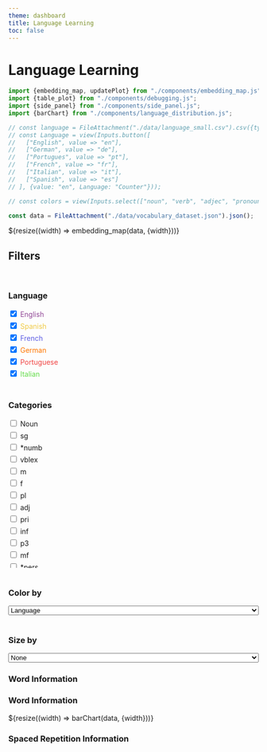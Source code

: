 ```yaml
---
theme: dashboard
title: Language Learning
toc: false
---
```


# Language Learning

<!-- Plot of Word Embedding -->

```js
import {embedding_map, updatePlot} from "./components/embedding_map.js";
import {table_plot} from "./components/debugging.js";
import {side_panel} from "./components/side_panel.js";
import {barChart} from "./components/language_distribution.js";

// const language = FileAttachment("./data/language_small.csv").csv({typed: true});
// const Language = view(Inputs.button([
//   ["English", value => "en"],
//   ["German", value => "de"],
//   ["Portugues", value => "pt"],
//   ["French", value => "fr"],
//   ["Italian", value => "it"],  
//   ["Spanish", value => "es"]
// ], {value: "en", Language: "Counter"}));

// const colors = view(Inputs.select(["noun", "verb", "adjec", "pronoun", "article", "black", "blanchedalmond", "blue", "blueviolet"], {multiple: 4, label: "Filter tags"}));
```

<!-- Load and transform the data -->

```js
const data = FileAttachment("./data/vocabulary_dataset.json").json();
```


<div class="grid grid-cols-3">
  <div class="card grid-colspan-2" id="plotly-chart">
    ${resize((width) => embedding_map(data, {width}))}
  </div>
  <div class="card">
    <h2>Filters</h2><br>
    <div id="filters">
      <h3>Language</h3>
      <div>
        <div style="margin-bottom:5px; color:#914896;"><label><input type="checkbox" class="language-filter"  value="en" checked> English</label></div>
        <div style="margin-bottom:5px; color:#f0ca44;"><label><input type="checkbox" class="language-filter"  value="es" checked> Spanish</label></div>
        <div style="margin-bottom:5px; color:#5e5ee3;"><label><input type="checkbox" class="language-filter"  value="fr" checked> French</label></div>
        <div style="margin-bottom:5px; color:#ff7600;"><label><input type="checkbox" class="language-filter"  value="de" checked> German</label></div>
        <div style="margin-bottom:5px; color:#f04544;"><label><input type="checkbox" class="language-filter"  value="pt" checked> Portuguese</label></div>
        <div style="margin-bottom:5px; color:#63dc4a;"><label><input type="checkbox" class="language-filter"  value="it" checked> Italian</label></div>
      </div>
      <br>
      <h3>Categories</h3>
      <div style="height:300px; overflow-y:scroll;">
        <div style="margin-bottom:5px"><label><input type="checkbox" class="category-filter" value="n"> Noun</label></div>
        <div style="margin-bottom:5px"><label><input type="checkbox" class="category-filter" value="sg"> sg</label></div>
        <div style="margin-bottom:5px"><label><input type="checkbox" class="category-filter" value="*numb"> *numb</label></div>
        <div style="margin-bottom:5px"><label><input type="checkbox" class="category-filter" value="vblex"> vblex</label></div>
        <div style="margin-bottom:5px"><label><input type="checkbox" class="category-filter" value="m"> m</label></div>
        <div style="margin-bottom:5px"><label><input type="checkbox" class="category-filter" value="f"> f</label></div>
        <div style="margin-bottom:5px"><label><input type="checkbox" class="category-filter" value="pl"> pl</label></div>
        <div style="margin-bottom:5px"><label><input type="checkbox" class="category-filter" value="adj"> adj</label></div>
        <div style="margin-bottom:5px"><label><input type="checkbox" class="category-filter" value="pri"> pri</label></div>
        <div style="margin-bottom:5px"><label><input type="checkbox" class="category-filter" value="inf"> inf</label></div>
        <div style="margin-bottom:5px"><label><input type="checkbox" class="category-filter" value="p3"> p3</label></div>
        <div style="margin-bottom:5px"><label><input type="checkbox" class="category-filter" value="mf"> mf</label></div>
        <div style="margin-bottom:5px"><label><input type="checkbox" class="category-filter" value="*pers"> *pers</label></div>
        <div style="margin-bottom:5px"><label><input type="checkbox" class="category-filter" value="*gndr"> *gndr</label></div>
        <div style="margin-bottom:5px"><label><input type="checkbox" class="category-filter" value="nom"> nom</label></div>
        <div style="margin-bottom:5px"><label><input type="checkbox" class="category-filter" value="pp"> pp</label></div>
        <div style="margin-bottom:5px"><label><input type="checkbox" class="category-filter" value="adv"> adv</label></div>
        <div style="margin-bottom:5px"><label><input type="checkbox" class="category-filter" value="nt"> nt</label></div>
        <div style="margin-bottom:5px"><label><input type="checkbox" class="category-filter" value="p1"> p1</label></div>
        <div style="margin-bottom:5px"><label><input type="checkbox" class="category-filter" value="acc"> acc</label></div>
        <div style="margin-bottom:5px"><label><input type="checkbox" class="category-filter" value="*case"> *case</label></div>
        <div style="margin-bottom:5px"><label><input type="checkbox" class="category-filter" value="prn"> prn</label></div>
        <div style="margin-bottom:5px"><label><input type="checkbox" class="category-filter" value="det"> det</label></div>
        <div style="margin-bottom:5px"><label><input type="checkbox" class="category-filter" value="pst"> pst</label></div>
        <div style="margin-bottom:5px"><label><input type="checkbox" class="category-filter" value="sp"> sp</label></div>
        <div style="margin-bottom:5px"><label><input type="checkbox" class="category-filter" value="pii"> pii</label></div>
        <div style="margin-bottom:5px"><label><input type="checkbox" class="category-filter" value="@present_perfect"> @present_perfect</label></div>
        <div style="margin-bottom:5px"><label><input type="checkbox" class="category-filter" value="p2"> p2</label></div>
        <div style="margin-bottom:5px"><label><input type="checkbox" class="category-filter" value="dat"> dat</label></div>
        <div style="margin-bottom:5px"><label><input type="checkbox" class="category-filter" value="pr"> pr</label></div>
        <div style="margin-bottom:5px"><label><input type="checkbox" class="category-filter" value="@future"> @future</label></div>
        <div style="margin-bottom:5px"><label><input type="checkbox" class="category-filter" value="@future_phrasal"> @future_phrasal</label></div>
        <div style="margin-bottom:5px"><label><input type="checkbox" class="category-filter" value="@compound_past"> @compound_past</label></div>
        <div style="margin-bottom:5px"><label><input type="checkbox" class="category-filter" value="ifi"> ifi</label></div>
        <div style="margin-bottom:5px"><label><input type="checkbox" class="category-filter" value="tn"> tn</label></div>
        <div style="margin-bottom:5px"><label><input type="checkbox" class="category-filter" value="pos"> pos</label></div>
        <div style="margin-bottom:5px"><label><input type="checkbox" class="category-filter" value="vbmod"> vbmod</label></div>
        <div style="margin-bottom:5px"><label><input type="checkbox" class="category-filter" value="ind"> ind</label></div>
        <div style="margin-bottom:5px"><label><input type="checkbox" class="category-filter" value="vbser"> vbser</label></div>
        <div style="margin-bottom:5px"><label><input type="checkbox" class="category-filter" value="num"> num</label></div>
        <div style="margin-bottom:5px"><label><input type="checkbox" class="category-filter" value="@past_perfect"> @past_perfect</label></div>
        <div style="margin-bottom:5px"><label><input type="checkbox" class="category-filter" value="pres"> pres</label></div>
        <div style="margin-bottom:5px"><label><input type="checkbox" class="category-filter" value="fti"> fti</label></div>
        <div style="margin-bottom:5px"><label><input type="checkbox" class="category-filter" value="@cond"> @cond</label></div>
        <div style="margin-bottom:5px"><label><input type="checkbox" class="category-filter" value="ger"> ger</label></div>
        <div style="margin-bottom:5px"><label><input type="checkbox" class="category-filter" value="pred"> pred</label></div>
        <div style="margin-bottom:5px"><label><input type="checkbox" class="category-filter" value="vbhaver"> vbhaver</label></div>
        <div style="margin-bottom:5px"><label><input type="checkbox" class="category-filter" value="imp"> imp</label></div>
        <div style="margin-bottom:5px"><label><input type="checkbox" class="category-filter" value="mix"> mix</label></div>
        <div style="margin-bottom:5px"><label><input type="checkbox" class="category-filter" value="cni"> cni</label></div>
        <div style="margin-bottom:5px"><label><input type="checkbox" class="category-filter" value="np"> np</label></div>
        <div style="margin-bottom:5px"><label><input type="checkbox" class="category-filter" value="prs"> prs</label></div>
        <div style="margin-bottom:5px"><label><input type="checkbox" class="category-filter" value="def"> def</label></div>
        <div style="margin-bottom:5px"><label><input type="checkbox" class="category-filter" value="@cond_perfect"> @cond_perfect</label></div>
        <div style="margin-bottom:5px"><label><input type="checkbox" class="category-filter" value="past"> past</label></div>
        <div style="margin-bottom:5px"><label><input type="checkbox" class="category-filter" value="@future_perfect"> @future_perfect</label></div>
        <div style="margin-bottom:5px"><label><input type="checkbox" class="category-filter" value="itg"> itg</label></div>
        <div style="margin-bottom:5px"><label><input type="checkbox" class="category-filter" value="pis"> pis</label></div>
        <div style="margin-bottom:5px"><label><input type="checkbox" class="category-filter" value="@modal"> @modal</label></div>
        <div style="margin-bottom:5px"><label><input type="checkbox" class="category-filter" value="st"> st</label></div>
        <div style="margin-bottom:5px"><label><input type="checkbox" class="category-filter" value="sw"> sw</label></div>
        <div style="margin-bottom:5px"><label><input type="checkbox" class="category-filter" value="sint"> sint</label></div>
        <div style="margin-bottom:5px"><label><input type="checkbox" class="category-filter" value="dem"> dem</label></div>
        <div style="margin-bottom:5px"><label><input type="checkbox" class="category-filter" value="pro"> pro</label></div>
        <div style="margin-bottom:5px"><label><input type="checkbox" class="category-filter" value="@ref"> @ref</label></div>
        <div style="margin-bottom:5px"><label><input type="checkbox" class="category-filter" value="@pluperfect"> @pluperfect</label></div>
        <div style="margin-bottom:5px"><label><input type="checkbox" class="category-filter" value="vaux"> vaux</label></div>
        <div style="margin-bottom:5px"><label><input type="checkbox" class="category-filter" value="attr"> attr</label></div>
        <div style="margin-bottom:5px"><label><input type="checkbox" class="category-filter" value="cnjadv"> cnjadv</label></div>
        <div style="margin-bottom:5px"><label><input type="checkbox" class="category-filter" value="preadv"> preadv</label></div>
        <div style="margin-bottom:5px"><label><input type="checkbox" class="category-filter" value="gen"> gen</label></div>
        <div style="margin-bottom:5px"><label><input type="checkbox" class="category-filter" value="cnjcoo"> cnjcoo</label></div>
        <div style="margin-bottom:5px"><label><input type="checkbox" class="category-filter" value="rel"> rel</label></div>
        <div style="margin-bottom:5px"><label><input type="checkbox" class="category-filter" value="loc"> loc</label></div>
        <div style="margin-bottom:5px"><label><input type="checkbox" class="category-filter" value="ord"> ord</label></div>
        <div style="margin-bottom:5px"><label><input type="checkbox" class="category-filter" value="pprs"> pprs</label></div>
        <div style="margin-bottom:5px"><label><input type="checkbox" class="category-filter" value="@past"> @past</label></div>
        <div style="margin-bottom:5px"><label><input type="checkbox" class="category-filter" value="pr+il"> pr+il</label></div>
        <div style="margin-bottom:5px"><label><input type="checkbox" class="category-filter" value="ij"> ij</label></div>
        <div style="margin-bottom:5px"><label><input type="checkbox" class="category-filter" value="comp"> comp</label></div>
        <div style="margin-bottom:5px"><label><input type="checkbox" class="category-filter" value="@passive"> @passive</label></div>
        <div style="margin-bottom:5px"><label><input type="checkbox" class="category-filter" value="@past_cond"> @past_cond</label></div>
        <div style="margin-bottom:5px"><label><input type="checkbox" class="category-filter" value="ref"> ref</label></div>
        <div style="margin-bottom:5px"><label><input type="checkbox" class="category-filter" value="qnt"> qnt</label></div>
        <div style="margin-bottom:5px"><label><input type="checkbox" class="category-filter" value="cnjsub"> cnjsub</label></div>
        <div style="margin-bottom:5px"><label><input type="checkbox" class="category-filter" value="predet"> predet</label></div>
        <div style="margin-bottom:5px"><label><input type="checkbox" class="category-filter" value="@subjunctive_pluperfect"> @subjunctive_pluperfect</label></div>
        <div style="margin-bottom:5px"><label><input type="checkbox" class="category-filter" value="enc"> enc</label></div>
        <div style="margin-bottom:5px"><label><input type="checkbox" class="category-filter" value="sup"> sup</label></div>
        <div style="margin-bottom:5px"><label><input type="checkbox" class="category-filter" value="@past_subjunctive"> @past_subjunctive</label></div>
        <div style="margin-bottom:5px"><label><input type="checkbox" class="category-filter" value="an"> an</label></div>
        <div style="margin-bottom:5px"><label><input type="checkbox" class="category-filter" value="@past_inf"> @past_inf</label></div>
        <div style="margin-bottom:5px"><label><input type="checkbox" class="category-filter" value="subj"> subj</label></div>
        <div style="margin-bottom:5px"><label><input type="checkbox" class="category-filter" value="obj"> obj</label></div>
        <div style="margin-bottom:5px"><label><input type="checkbox" class="category-filter" value="pprep"> pprep</label></div>
        <div style="margin-bottom:5px"><label><input type="checkbox" class="category-filter" value="pr+der"> pr+der</label></div>
        <div style="margin-bottom:5px"><label><input type="checkbox" class="category-filter" value="pr+le"> pr+le</label></div>
        <div style="margin-bottom:5px"><label><input type="checkbox" class="category-filter" value="sg+mi"> sg+mi</label></div>
        <div style="margin-bottom:5px"><label><input type="checkbox" class="category-filter" value="pr+o"> pr+o</label></div>
        <div style="margin-bottom:5px"><label><input type="checkbox" class="category-filter" value="@formal"> @formal</label></div>
        <div style="margin-bottom:5px"><label><input type="checkbox" class="category-filter" value="nn"> nn</label></div>
        <div style="margin-bottom:5px"><label><input type="checkbox" class="category-filter" value="ant"> ant</label></div>
        <div style="margin-bottom:5px"><label><input type="checkbox" class="category-filter" value="@ger_past"> @ger_past</label></div>
        <div style="margin-bottom:5px"><label><input type="checkbox" class="category-filter" value="n+sandwich"> n+sandwich</label></div>
        <div style="margin-bottom:5px"><label><input type="checkbox" class="category-filter" value="pr+das"> pr+das</label></div>
        <div style="margin-bottom:5px"><label><input type="checkbox" class="category-filter" value="vbdo"> vbdo</label></div>
        <div style="margin-bottom:5px"><label><input type="checkbox" class="category-filter" value="@n:petit_ami"> @n:petit_ami</label></div>
        <div style="margin-bottom:5px"><label><input type="checkbox" class="category-filter" value="@prn:celui_la"> @prn:celui_la</label></div>
        <div style="margin-bottom:5px"><label><input type="checkbox" class="category-filter" value="suff"> suff</label></div>
        <div style="margin-bottom:5px"><label><input type="checkbox" class="category-filter" value="n+wehr"> n+wehr</label></div>
        <div style="margin-bottom:5px"><label><input type="checkbox" class="category-filter" value="@prn:le_tien"> @prn:le_tien</label></div>
        <div style="margin-bottom:5px"><label><input type="checkbox" class="category-filter" value="n+essen"> n+essen</label></div>
        <div style="margin-bottom:5px"><label><input type="checkbox" class="category-filter" value="@itg:est_ce_que"> @itg:est_ce_que</label></div>
        <div style="margin-bottom:5px"><label><input type="checkbox" class="category-filter" value="@cnj:depuis_que"> @cnj:depuis_que</label></div>
        <div style="margin-bottom:5px"><label><input type="checkbox" class="category-filter" value="@cnj:bien_que"> @cnj:bien_que</label></div>
        <div style="margin-bottom:5px"><label><input type="checkbox" class="category-filter" value="@det:de_le"> @det:de_le</label></div>
        <div style="margin-bottom:5px"><label><input type="checkbox" class="category-filter" value="@cnj:apres_que"> @cnj:apres_que</label></div>
        <div style="margin-bottom:5px"><label><input type="checkbox" class="category-filter" value="sg+lo"> sg+lo</label></div>
        <div style="margin-bottom:5px"><label><input type="checkbox" class="category-filter" value="pr+el"> pr+el</label></div>
        <div style="margin-bottom:5px"><label><input type="checkbox" class="category-filter" value="@cnj:avant_que"> @cnj:avant_que</label></div>
        <div style="margin-bottom:5px"><label><input type="checkbox" class="category-filter" value="@cnj:parce_que"> @cnj:parce_que</label></div>
        <div style="margin-bottom:5px"><label><input type="checkbox" class="category-filter" value="@cnj:pour_que"> @cnj:pour_que</label></div>
        <div style="margin-bottom:5px"><label><input type="checkbox" class="category-filter" value="@det:a_le"> @det:a_le</label></div>
        <div style="margin-bottom:5px"><label><input type="checkbox" class="category-filter" value="@cnj:du_fait_que"> @cnj:du_fait_que</label></div>
        <div style="margin-bottom:5px"><label><input type="checkbox" class="category-filter" value="pl+ci"> pl+ci</label></div>
        <div style="margin-bottom:5px"><label><input type="checkbox" class="category-filter" value="@cnj:tandis_que"> @cnj:tandis_que</label></div>
        <div style="margin-bottom:5px"><label><input type="checkbox" class="category-filter" value="@cnj:alors_que"> @cnj:alors_que</label></div>
        <div style="margin-bottom:5px"><label><input type="checkbox" class="category-filter" value="@pos"> @pos</label></div>
        <div style="margin-bottom:5px"><label><input type="checkbox" class="category-filter" value="@common_phrases:ca_va_bien"> @common_phrases:ca_va_bien</label></div>
        <div style="margin-bottom:5px"><label><input type="checkbox" class="category-filter" value="@common_phrases:il_y_a"> @common_phrases:il_y_a</label></div>
        <div style="margin-bottom:5px"><label><input type="checkbox" class="category-filter" value="@pr:a_cause_de"> @pr:a_cause_de</label></div>
        <div style="margin-bottom:5px"><label><input type="checkbox" class="category-filter" value="@adv:tout_a_fait"> @adv:tout_a_fait</label></div>
        <div style="margin-bottom:5px"><label><input type="checkbox" class="category-filter" value="pr+ele"> pr+ele</label></div>
        <div style="margin-bottom:5px"><label><input type="checkbox" class="category-filter" value="pron"> pron</label></div>
        <div style="margin-bottom:5px"><label><input type="checkbox" class="category-filter" value="@cnj:autant_que"> @cnj:autant_que</label></div>
        <div style="margin-bottom:5px"><label><input type="checkbox" class="category-filter" value="aa"> aa</label></div>
        <div style="margin-bottom:5px"><label><input type="checkbox" class="category-filter" value="@prn:quelque_un"> @prn:quelque_un</label></div>
        <div style="margin-bottom:5px"><label><input type="checkbox" class="category-filter" value="@adv:s_il_vous_plait"> @adv:s_il_vous_plait</label></div>
        <div style="margin-bottom:5px"><label><input type="checkbox" class="category-filter" value="acr"> acr</label></div>
        <div style="margin-bottom:5px"><label><input type="checkbox" class="category-filter" value="@prn:l_un"> @prn:l_un</label></div>
        <div style="margin-bottom:5px"><label><input type="checkbox" class="category-filter" value="n+versicherung"> n+versicherung</label></div>
        <div style="margin-bottom:5px"><label><input type="checkbox" class="category-filter" value="@adv:au_moins"> @adv:au_moins</label></div>
        <div style="margin-bottom:5px"><label><input type="checkbox" class="category-filter" value="n+hof"> n+hof</label></div>
        <div style="margin-bottom:5px"><label><input type="checkbox" class="category-filter" value="@ij:au_revoir"> @ij:au_revoir</label></div>
        <div style="margin-bottom:5px"><label><input type="checkbox" class="category-filter" value="@prn:celui_ci"> @prn:celui_ci</label></div>
        <div style="margin-bottom:5px"><label><input type="checkbox" class="category-filter" value="@adv:au_dela"> @adv:au_dela</label></div>
        <div style="margin-bottom:5px"><label><input type="checkbox" class="category-filter" value="adj+haltung"> adj+haltung</label></div>
        <div style="margin-bottom:5px"><label><input type="checkbox" class="category-filter" value="inf+lo"> inf+lo</label></div>
        <div style="margin-bottom:5px"><label><input type="checkbox" class="category-filter" value="@common_phrases:comment_ca_va"> @common_phrases:comment_ca_va</label></div>
        <div style="margin-bottom:5px"><label><input type="checkbox" class="category-filter" value="@pr:un_peu_de"> @pr:un_peu_de</label></div>
        <div style="margin-bottom:5px"><label><input type="checkbox" class="category-filter" value="@ij:auf_wiedersehen"> @ij:auf_wiedersehen</label></div>
        <div style="margin-bottom:5px"><label><input type="checkbox" class="category-filter" value="@common_phrases:de_rien"> @common_phrases:de_rien</label></div>
        <div style="margin-bottom:5px"><label><input type="checkbox" class="category-filter" value="n+kalender"> n+kalender</label></div>
        <div style="margin-bottom:5px"><label><input type="checkbox" class="category-filter" value="@prn:quelque_chose"> @prn:quelque_chose</label></div>
        <div style="margin-bottom:5px"><label><input type="checkbox" class="category-filter" value="@neg:plus_de"> @neg:plus_de</label></div>
        <div style="margin-bottom:5px"><label><input type="checkbox" class="category-filter" value="@itg:que_est_ce_que"> @itg:que_est_ce_que</label></div>
        <div style="margin-bottom:5px"><label><input type="checkbox" class="category-filter" value="@prn:le_notre"> @prn:le_notre</label></div>
        <div style="margin-bottom:5px"><label><input type="checkbox" class="category-filter" value="@prn:celui_que"> @prn:celui_que</label></div>
        <div style="margin-bottom:5px"><label><input type="checkbox" class="category-filter" value="pres+not"> pres+not</label></div>
        <div style="margin-bottom:5px"><label><input type="checkbox" class="category-filter" value="@common_phrases:a_demain"> @common_phrases:a_demain</label></div>
        <div style="margin-bottom:5px"><label><input type="checkbox" class="category-filter" value="@adv:a_peu_pres"> @adv:a_peu_pres</label></div>
        <div style="margin-bottom:5px"><label><input type="checkbox" class="category-filter" value="vblex+bad"> vblex+bad</label></div>
        <div style="margin-bottom:5px"><label><input type="checkbox" class="category-filter" value="apos"> apos</label></div>
        <div style="margin-bottom:5px"><label><input type="checkbox" class="category-filter" value="@pr:afin_de"> @pr:afin_de</label></div>
        <div style="margin-bottom:5px"><label><input type="checkbox" class="category-filter" value="@pr:pres_de"> @pr:pres_de</label></div>
        <div style="margin-bottom:5px"><label><input type="checkbox" class="category-filter" value="@adv:a_posteriori"> @adv:a_posteriori</label></div>
        <div style="margin-bottom:5px"><label><input type="checkbox" class="category-filter" value="inf+ci"> inf+ci</label></div>
        <div style="margin-bottom:5px"><label><input type="checkbox" class="category-filter" value="pr+isso"> pr+isso</label></div>
        <div style="margin-bottom:5px"><label><input type="checkbox" class="category-filter" value="@adv:por_supuesto"> @adv:por_supuesto</label></div>
        <div style="margin-bottom:5px"><label><input type="checkbox" class="category-filter" value="@prn:le_mien"> @prn:le_mien</label></div>
        <div style="margin-bottom:5px"><label><input type="checkbox" class="category-filter" value="@pr:plus_de"> @pr:plus_de</label></div>
        <div style="margin-bottom:5px"><label><input type="checkbox" class="category-filter" value="@ij:buenos_dias"> @ij:buenos_dias</label></div>
        <div style="margin-bottom:5px"><label><input type="checkbox" class="category-filter" value="n+ende"> n+ende</label></div>
        <div style="margin-bottom:5px"><label><input type="checkbox" class="category-filter" value="n+nummer"> n+nummer</label></div>
        <div style="margin-bottom:5px"><label><input type="checkbox" class="category-filter" value="pl+lo"> pl+lo</label></div>
        <div style="margin-bottom:5px"><label><input type="checkbox" class="category-filter" value="@pr:a_travers"> @pr:a_travers</label></div>
        <div style="margin-bottom:5px"><label><input type="checkbox" class="category-filter" value="@pr:autant_de"> @pr:autant_de</label></div>
        <div style="margin-bottom:5px"><label><input type="checkbox" class="category-filter" value="nom."> nom.</label></div>
        <div style="margin-bottom:5px"><label><input type="checkbox" class="category-filter" value="@prn:ce_dont"> @prn:ce_dont</label></div>
        <div style="margin-bottom:5px"><label><input type="checkbox" class="category-filter" value="@ij:merci_beaucoup"> @ij:merci_beaucoup</label></div>
        <div style="margin-bottom:5px"><label><input type="checkbox" class="category-filter" value="@cnj:des_que"> @cnj:des_que</label></div>
        <div style="margin-bottom:5px"><label><input type="checkbox" class="category-filter" value="@neg:il_ne_y_a"> @neg:il_ne_y_a</label></div>
        <div style="margin-bottom:5px"><label><input type="checkbox" class="category-filter" value="@adv:en_general"> @adv:en_general</label></div>
        <div style="margin-bottom:5px"><label><input type="checkbox" class="category-filter" value="vblex+ort"> vblex+ort</label></div>
        <div style="margin-bottom:5px"><label><input type="checkbox" class="category-filter" value="@adv:a_part"> @adv:a_part</label></div>
        <div style="margin-bottom:5px"><label><input type="checkbox" class="category-filter" value="@prn:le_meme"> @prn:le_meme</label></div>
        <div style="margin-bottom:5px"><label><input type="checkbox" class="category-filter" value="@common_phrases:a_plus"> @common_phrases:a_plus</label></div>
        <div style="margin-bottom:5px"><label><input type="checkbox" class="category-filter" value="@common_phrases:a_plus_tard"> @common_phrases:a_plus_tard</label></div>
        <div style="margin-bottom:5px"><label><input type="checkbox" class="category-filter" value="n+stier"> n+stier</label></div>
        <div style="margin-bottom:5px"><label><input type="checkbox" class="category-filter" value="@obj"> @obj</label></div>
        <div style="margin-bottom:5px"><label><input type="checkbox" class="category-filter" value="dim"> dim</label></div>
        <div style="margin-bottom:5px"><label><input type="checkbox" class="category-filter" value="@adv:a_priori"> @adv:a_priori</label></div>
        <div style="margin-bottom:5px"><label><input type="checkbox" class="category-filter" value="@common_phrases:a_bientot"> @common_phrases:a_bientot</label></div>
        <div style="margin-bottom:5px"><label><input type="checkbox" class="category-filter" value="@cnj:pendant_que"> @cnj:pendant_que</label></div>
        <div style="margin-bottom:5px"><label><input type="checkbox" class="category-filter" value="@adv:por_favor"> @adv:por_favor</label></div>
        <div style="margin-bottom:5px"><label><input type="checkbox" class="category-filter" value="pr+esse"> pr+esse</label></div>
        <div style="margin-bottom:5px"><label><input type="checkbox" class="category-filter" value="n+welt"> n+welt</label></div>
        <div style="margin-bottom:5px"><label><input type="checkbox" class="category-filter" value="@subjunctive_perfect"> @subjunctive_perfect</label></div>
        <div style="margin-bottom:5px"><label><input type="checkbox" class="category-filter" value="@ij:buenas_noches"> @ij:buenas_noches</label></div>
        <div style="margin-bottom:5px"><label><input type="checkbox" class="category-filter" value="n+meister"> n+meister</label></div>
        <div style="margin-bottom:5px"><label><input type="checkbox" class="category-filter" value="@ij:bis_bald"> @ij:bis_bald</label></div>
        <div style="margin-bottom:5px"><label><input type="checkbox" class="category-filter" value="@pr:a_cote_de"> @pr:a_cote_de</label></div>
        <div style="margin-bottom:5px"><label><input type="checkbox" class="category-filter" value="@prn:n_importe_quoi"> @prn:n_importe_quoi</label></div>
        <div style="margin-bottom:5px"><label><input type="checkbox" class="category-filter" value="@adv:peut_etre"> @adv:peut_etre</label></div>
        <div style="margin-bottom:5px"><label><input type="checkbox" class="category-filter" value="@ij:thank_you"> @ij:thank_you</label></div>
        <div style="margin-bottom:5px"><label><input type="checkbox" class="category-filter" value="@adv:en_fait"> @adv:en_fait</label></div>
        <div style="margin-bottom:5px"><label><input type="checkbox" class="category-filter" value="pl+gli"> pl+gli</label></div>
        <div style="margin-bottom:5px"><label><input type="checkbox" class="category-filter" value="@adv:s_il_te_plait"> @adv:s_il_te_plait</label></div>
        <div style="margin-bottom:5px"><label><input type="checkbox" class="category-filter" value="@neg:pas_du_tout"> @neg:pas_du_tout</label></div>
        <div style="margin-bottom:5px"><label><input type="checkbox" class="category-filter" value="@pr:au_dela_de"> @pr:au_dela_de</label></div>
      </div>
      <div><br>
        <h3>Color by</h3> 
        <select style="width:100%" id="choices" name="choices">
          <option value="language">Language</option>
          <option value="category">Category</option>
        </select>
      </div>
      <div><br>
        <h3>Size by</h3>
        <select style="width:100%" id="choices" name="choices">
          <option value="none">None</option>
          <option value="category">Category occurences</option>
        </select>
      </div>      
    </div>
  </div>
</div>

<div class="grid grid-cols-3" >
  <div class="card">
    <div id="side-panel"><h3>Word Information</h3></div>
  </div>
  <div class="card">
    <h3>Word Information</h3>
    <div id="bar-chart">
      ${resize((width) => barChart(data, {width}))}
    </div>
  </div>  
  <div class="card">
    <h3>Spaced Repetition Information</h3>
  </div>  
</div>
